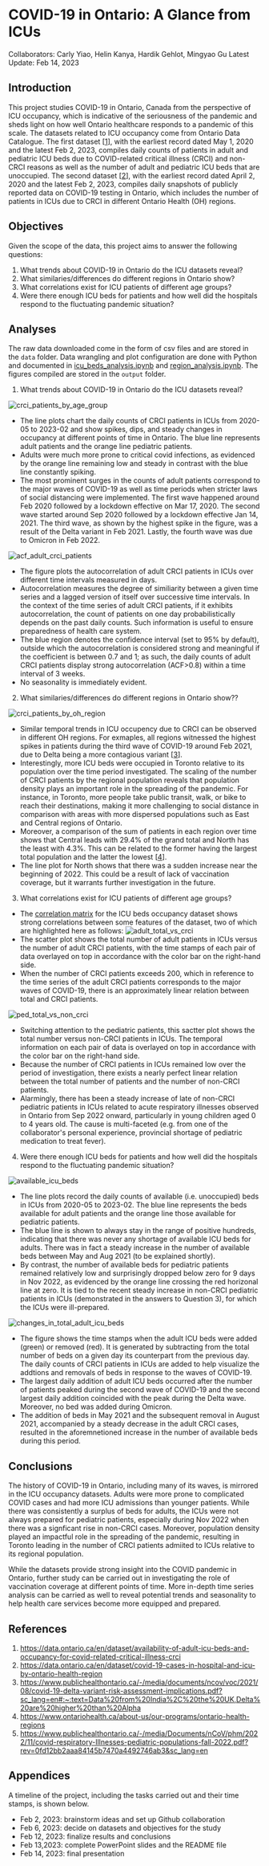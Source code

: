 # COVID-19 in Ontario: A Glance from ICUs

Collaborators: Carly Yiao, Helin Kanya, Hardik Gehlot, Mingyao Gu
Latest Update: Feb 14, 2023

## Introduction

This project studies COVID-19 in Ontario, Canada from the perspective of ICU occupancy, which is indicative of the seriousness of the pandemic and sheds light on how well Ontario healthcare responds to a pandemic of this scale. The datasets related to ICU occupancy come from Ontario Data Catalogue. The first dataset \[[1](#references)\], with the earliest record dated May 1, 2020 and the latest Feb 2, 2023, compiles daily counts of patients in adult and pediatric ICU beds due to COVID-related critical illness (CRCI) and non-CRCI reasons as well as the number of adult and pediatric ICU beds that are unoccupied. The second dataset \[[2](#references)\], with the earliest record dated April 2, 2020 and the latest Feb 2, 2023, compiles daily snapshots of publicly reported data on COVID-19 testing in Ontario, which includes the number of patients in ICUs due to CRCI in different Ontario Health (OH) regions.

## Objectives

Given the scope of the data, this project aims to answer the following questions:
1. What trends about COVID-19 in Ontario do the ICU datasets reveal?
2. What similaries/differences do different regions in Ontario show?
3. What correlations exist for ICU patients of different age groups?
4. Were there enough ICU beds for patients and how well did the hospitals respond to the fluctuating pandemic situation?

## Analyses

The raw data downloaded come in the form of csv files and are stored in the `data` folder. Data wrangling and plot configuration are done with Python and documented in [icu_beds_analysis.ipynb](analysis/icu_beds_analysis.ipynb) and [region_analysis.ipynb](analysis/region_analysis.ipynb). The figures compiled are stored in the `output` folder.

1. What trends about COVID-19 in Ontario do the ICU datasets reveal?

![crci_patients_by_age_group](output/crci_patients_by_age_group.png)
- The line plots chart the daily counts of CRCI patients in ICUs from 2020-05 to 2023-02 and show spikes, dips, and steady changes in occupancy at different points of time in Ontario. The blue line represents adult patients and the orange line pediatric patients.
- Adults were much more prone to critical covid infections, as evidenced by the orange line remaining low and steady in contrast with the blue line constantly spiking. 
- The most prominent surges in the counts of adult patients correspond to the major waves of COVID-19 as well as time periods when stricter laws of social distancing were implemented. The first wave happened around Feb 2020 followed by a lockdown effective on Mar 17, 2020. The second wave started around Sep 2020 followed by a lockdown effective Jan 14, 2021. The third wave, as shown by the highest spike in the figure, was a result of the Delta variant in Feb 2021. Lastly, the fourth wave was due to Omicron in Feb 2022.

![acf_adult_crci_patients](output/acf_adult_crci_patients.png)
- The figure plots the autocorrelation of adult CRCI patients in ICUs over different time intervals measured in days.
- Autocorrelation measures the degree of similiarity between a given time series and a lagged version of itself over successive time intervals. In the context of the time series of adult CRCI patients, if it exhibits autocorrelation, the count of patients on one day probabilistically depends on the past daily counts. Such information is useful to ensure preparedness of health care system.
- The blue region denotes the confidence interval (set to 95% by default), outside which the autocorrelation is considered strong and meaningful if the coefficient is between 0.7 and 1; as such, the daily counts of adult CRCI patients display strong autocorrelation (ACF>0.8) within a time interval of 3 weeks.
- No seasonality is immediately evident.

2. What similaries/differences do different regions in Ontario show??

![crci_patients_by_oh_region](output/crci_patients_by_oh_region.png)
- Similar temporal trends in ICU occupency due to CRCI can be observed in different OH regions. For exmaples, all regions witnessed the highest spikes in patients during the third wave of COVID-19 around Feb 2021, due to Delta being a more contagious variant \[[3](#references)\].
- Interestingly, more ICU beds were occupied in Toronto relative to its population over the time period investigated. The scaling of the number of CRCI patients by the regional population reveals that population density plays an important role in the spreading of the pandemic. For instance, in Toronto, more people take public transit, walk, or bike to reach their destinations, making it more challenging to social distance in comparison with areas with more dispersed populations such as East and Central regions of Ontario.
- Moreover, a comparison of the sum of patients in each region over time shows that Central leads with 29.4% of the grand total and North has the least with 4.3%. This can be related to the former having the largest total population and the latter the lowest \[[4](#references)\]. 
- The line plot for North shows that there was a sudden increase near the beginning of 2022. This could be a result of lack of vaccination coverage, but it warrants further investigation in the future. 

3. What correlations exist for ICU patients of different age groups?

- The [correlation matrix](output/correlation_matrix.png) for the ICU beds occupancy dataset shows strong correlations between some features of the dataset, two of which are highlighted here as follows:
![adult_total_vs_crci](output/adult_total_vs_crci.png)
- The scatter plot shows the total number of adult patients in ICUs versus the number of adult CRCI patients, with the time stamps of each pair of data overlayed on top in accordance with the color bar on the right-hand side.
- When the number of CRCI patients exceeds 200, which in reference to the time series of the adult CRCI patients corresponds to the major waves of COVID-19, there is an approximately linear relation between total and CRCI patients.

![ped_total_vs_non_crci](output/pediatric_total_vs_non_crci.png)
- Switching attention to the pediatric patients, this sactter plot shows the total number versus non-CRCI patients in ICUs. The temporal information on each pair of data is overlayed on top in accordance with the color bar on the right-hand side.
- Because the number of CRCI patients in ICUs remained low over the period of investigation, there exists a nearly perfect linear relation between the total number of patients and the number of non-CRCI patients.
- Alarmingly, there has been a steady increase of late of non-CRCI pediatric patients in ICUs related to acute respiratory illnesses observed in Ontario from Sep 2022 onward, particularly in young children aged 0 to 4 years old. The cause is multi-faceted (e.g. from one of the collaborator's personal experience, provincial shortage of pediatric medication to treat fever).

4. Were there enough ICU beds for patients and how well did the hospitals respond to the fluctuating pandemic situation?

![available_icu_beds](output/available_icu_beds.png)
- The line plots record the daily counts of available (i.e. unoccupied) beds in ICUs from 2020-05 to 2023-02. The blue line represents the beds available for adult patients and the orange line those available for pediatric patients.
- The blue line is shown to always stay in the range of positive hundreds, indicating that there was never any shortage of available ICU beds for adults. There was in fact a steady increase in the number of available beds between May and Aug 2021 (to be explained shortly).
- By contrast, the number of available beds for pediatric patients remained relatively low and surprisingly dropped below zero for 9 days in Nov 2022, as evidenced by the orange line crossing the red horizonal line at zero. It is tied to the recent steady increase in non-CRCI pediatric patients in ICUs (demonstrated in the answers to Question 3), for which the ICUs were ill-prepared. 

![changes_in_total_adult_icu_beds](output/changes_in_total_adult_icu_beds.png)
- The figure shows the time stamps when the adult ICU beds were added (green) or removed (red). It is generated by subtracting from the total number of beds on a given day its counterpart from the previous day. The daily counts of CRCI patients in ICUs are added to help visualize the addtions and removals of beds in response to the waves of COVID-19.
- The largest daily addition of adult ICU beds occurred after the number of patients peaked during the second wave of COVID-19 and the second largest daily addition coincided with the peak during the Delta wave. Moreover, no bed was added during Omicron.
- The addition of beds in May 2021 and the subsequent removal in August 2021, accompanied by a steady decrease in the adult CRCI cases, resulted in the aforemnetioned increase in the number of available beds during this period.
	
## Conclusions

The history of COVID-19 in Ontario, including many of its waves, is mirrored in the ICU occupancy datasets. Adults were more prone to complicated COVID cases and had more ICU admissions than younger patients. While there was consistently a surplus of beds for adults, the ICUs were not always prepared for pediatric patients, especially during Nov 2022 when there was a signficant rise in non-CRCI cases. Moreover, population density played an impactful role in the spreading of the pandemic, resulting in Toronto leading in the number of CRCI patients admiited to ICUs relative to its regional population.

While the datasets provide strong insight into the COVID pandemic in Ontario, further study can be carried out in investigating the role of vaccination coverage at different points of time. More in-depth time series analysis can be carried as well to reveal potential trends and seasonality to help health care services become more equipped and prepared.

## References

1. https://data.ontario.ca/en/dataset/availability-of-adult-icu-beds-and-occupancy-for-covid-related-critical-illness-crci
2. https://data.ontario.ca/en/dataset/covid-19-cases-in-hospital-and-icu-by-ontario-health-region
3. https://www.publichealthontario.ca/-/media/documents/ncov/voc/2021/08/covid-19-delta-variant-risk-assessment-implications.pdf?sc_lang=en#:~:text=Data%20from%20India%2C%20the%20UK,Delta%20are%20higher%20than%20Alpha
4. https://www.ontariohealth.ca/about-us/our-programs/ontario-health-regions
5. https://www.publichealthontario.ca/-/media/Documents/nCoV/phm/2022/11/covid-respiratory-Illnesses-pediatric-populations-fall-2022.pdf?rev=0fd12bb2aaa84145b7470a4492746ab3&sc_lang=en

## Appendices

A timeline of the project, including the tasks carried out and their time stamps, is shown below.

- Feb 2, 2023: brainstorm ideas and set up Github collaboration
- Feb 6, 2023: decide on datasets and objectives for the study
- Feb 12, 2023: finalize results and conclusions
- Feb 13,2023: complete PowerPoint slides and the README file
- Feb 14, 2023: final presentation
